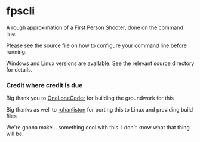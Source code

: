 # fpscli

A rough approximation of a First Person Shooter, done on the command line.

Please see the source file on how to configure your command line before running.

Windows and Linux versions are available. See the relevant source directory for details.

### Credit where credit is due

Big thank you to [OneLoneCoder](https://github.com/OneLoneCoder) for building the groundwork for this

Big thanks as well to [rohanliston](https://github.com/rohanliston) for porting this to Linux and providing build files

We're gonna make... something cool with this. I don't know what that thing will be.

